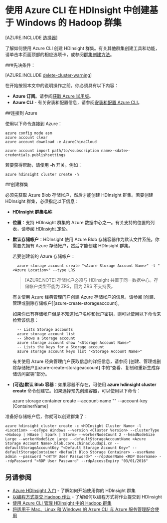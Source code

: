 <properties
   pageTitle="使用 Azure CLI 在 HDInsight 中创建基于 Windows 的 Hadoop 群集"
   	description="了解如何使用 Azure CLI 创建 Azure HDInsight 的群集。"
   services="hdinsight"
   documentationCenter=""
   tags="azure-portal"
   authors="mumian"
   manager="paulettm"
   editor="cgronlun"/>

<tags
	ms.service="hdinsight"
	ms.date="05/27/2016"
	wacn.date="07/28/2016"/>

# 使用 Azure CLI 在 HDInsight 中创建基于 Windows 的 Hadoop 群集

[AZURE.INCLUDE [选择器](../../includes/hdinsight-selector-create-clusters.md)]

了解如何使用 Azure CLI 创建 HDInsight 群集。有关其他群集创建工具和功能，请单击本页面顶部的相应选项卡，或参阅[群集创建方法](/documentation/articles/hdinsight-provision-clusters-v1/#cluster-creation-methods)。

###先决条件：

[AZURE.INCLUDE [delete-cluster-warning](../../includes/hdinsight-delete-cluster-warning.md)]

在开始按照本文中的说明操作之前，你必须具有以下内容：

- **Azure 订阅**。请参阅[获取 Azure 试用版](/pricing/1rmb-trial/)。
- **Azure CLI** - 有关安装和配置信息，请参阅[安装和配置 Azure CLI](/documentation/articles/xplat-cli-install/)。

##连接到 Azure

使用以下命令连接到 Azure：

	azure config mode asm
	azure account clear
	azure account download -e AzureChinaCloud

	azure account import path/to/<subscription name>-<date>-credentials.publishsettings

若要获得帮助，请使用 **-h** 开关。例如：

	azure hdinsight cluster create -h
	
##创建群集

必须先获取 Azure Blob 存储帐户，然后才能创建 HDInsight 群集。若要创建 HDInsight 群集，必须指定以下信息：

- **HDInsight 群集名称**

- **位置**：支持 HDInsight 群集的 Azure 数据中心之一。有关支持的位置的列表，请参阅 [HDInsight 定价](/pricing/details/hdinsight/)。

- **默认存储帐户**：HDInsight 使用 Azure Blob 存储容器作为默认文件系统。你需要先拥有 Azure 存储帐户，然后才能创建 HDInsight 群集。

	若要创建新的 Azure 存储帐户：
	
		azure storage account create "<Azure Storage Account Name>" -l "<Azure Location>" --type LRS

	> [AZURE.NOTE] 存储帐户必须与 HDInsight 共置于同一数据中心。存储帐户类型不能为 ZRS，因为 ZRS 不支持表。

	有关使用 Azure 经典管理门户创建 Azure 存储帐户的信息，请参阅 [创建、管理或删除存储帐户][azure-create-storageaccount]。
	
	如果你已有存储帐户但是不知道帐户名称和帐户密钥，则可以使用以下命令来检索该信息：
	
		-- Lists Storage accounts
		azure storage account list
		-- Shows a Storage account
		azure storage account show "<Storage Account Name>"
		-- Lists the keys for a Storage account
		azure storage account keys list "<Storage Account Name>"

	有关使用 Azure 经典管理门户获取信息的详细信息，请参阅 [创建、管理或删除存储帐户][azure-create-storageaccount] 中的“查看、复制和重新生成存储访问密钥”部分。

- **(可选)默认 Blob 容器**：如果容器不存在，可使用 **azure hdinsight cluster create** 命令创建它。如果选择预先创建容器，可以使用以下命令：

	azure storage container create --account-name "<Storage Account Name>" --account-key <Storage Account Key> [ContainerName]

准备好存储帐户后，你就可以创建群集了：

    
    azure hdinsight cluster create -c <HDInsight Cluster Name> -l <Location> --osType Windows --version <Cluster Version> --clusterType <Hadoop | HBase | Spark | Storm> --workerNodeCount 2 --headNodeSize Large --workerNodeSize Large --defaultStorageAccountName <Azure Storage Account Name>.blob.core.chinacloudapi.cn --defaultStorageAccountKey "<Default Storage Account Key>" --defaultStorageContainer <Default Blob Storage Container> --userName admin --password "<HTTP User Password>" --rdpUserName <RDP Username> --rdpPassword "<RDP User Password" --rdpAccessExpiry "03/01/2016"

## 另请参阅

- [Azure HDInsight 入门](/documentation/articles/hdinsight-hadoop-tutorial-get-started-windows-v1/) - 了解如何开始使用你的 HDInsight 群集
- [以编程方式提交 Hadoop 作业](/documentation/articles/hdinsight-submit-hadoop-jobs-programmatically/) - 了解如何以编程方式将作业提交到 HDInsight
- [使用 Azure CLI 管理 HDInsight 中的 Hadoop 群集](/documentation/articles/hdinsight-administer-use-command-line/)
- [将适用于 Mac、Linux 和 Windows 的 Azure CLI 与 Azure 服务管理配合使用](/documentation/articles/virtual-machines-command-line-tools/)

<!---HONumber=Mooncake_0215_2016-->
